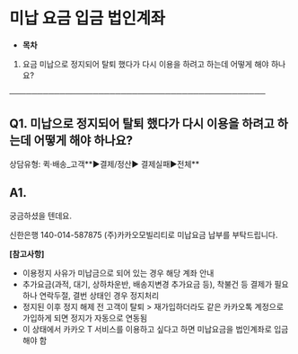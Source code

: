 # 미납 요금 입금 법인계좌

* **목차**

1. 요금 미납으로 정지되어 탈퇴 했다가 다시 이용을 하려고 하는데 어떻게 해야 하나요?

──────────────────────────────────────────────

**Q1. 미납으로 정지되어 탈퇴 했다가 다시 이용을 하려고 하는데 어떻게 해야 하나요?**
---------------------------------------------------

상담유형: 퀵·배송\_고객**▶결제/정산▶ 결제실패▶전체**

**A1.**
-------

궁금하셨을 텐데요.

신한은행 140-014-587875 (주)카카오모빌리티로 미납요금 납부를 부탁드립니다.

**[참고사항]**

* 이용정지 사유가 미납금으로 되어 있는 경우 해당 계좌 안내
* 추가요금(과적, 대기, 상하차운반, 배송지변경 추가요금 등), 착불건 등 결제가 필요하나 연락두절, 결번 상태인 경우 정지처리
* 정지된 이후 정지 해제 전 고객이 탈퇴 > 재가입하더라도 같은 카카오톡 계정으로 가입하게 되면 정지가 자동으로 연동됨
* 이 상태에서 카카오 T 서비스를 이용하고 싶다고 하면 미납요금을 법인계좌로 입금해야 함
